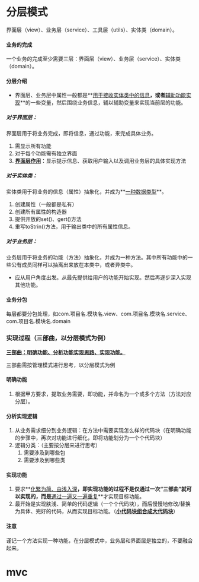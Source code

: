 # 分层模式

界面层（view）、业务层（service）、工具层（utils）、实体类（domain）。

#### 业务的完成

一个业务的完成至少需要三层：界面层（view）、业务层（service）、实体类（domain）。

#### 分层介绍

- 界面层、业务层中属性一般都是**<u>用于接收实体类中的信息</u>**，或者**<u>辅助功能实现</u>**的一些变量，然后围绕业务信息，辅以辅助变量来实现当前层的功能。

##### 对于界面层：

界面层用于将业务完成，即将信息，通过功能，来完成具体业务。

1. 需显示所有功能
2. 对于每个功能需有独立界面
3. **<u>界面层作用</u>**：显示提示信息、获取用户输入以及调用业务层的具体实现方法

##### 对于实体类：

实体类用于将业务的信息（属性）抽象化，并成为**<u>一种数据类型</u>**。

1. 创建属性（一般都是私有）
2. 创建所有属性的构造器
3. 提供开放的set()、gert()方法
4. 重写toStrin()方法，用于输出类中的所有属性信息。

##### 对于业务层：

业务层用于将业务的功能（方法）抽象化，并成为一种方法。其中所有功能中的一些公有成员同样可以抽离出来放在本类中，或者异类中。

- 应从用户角度出发。从最先提供给用户的功能开始实现。然后再逐步深入实现其他功能。

#### 业务分包

每层都要分包处理，如com.项目名.模块名.view、com.项目名.模块名.service、com.项目名.模块名.domain



### 实现过程（三部曲，以分层模式为例）

**<u>三部曲：明确功能、分析功能实现思路、实现功能。</u>**

三部曲需按管理模式进行思考，以分层模式为例

#### 明确功能

1. 根据甲方要求，提取业务需要，即功能，并命名为一个或多个方法（方法对应分层）。

#### 分析实现逻辑

1. 从业务需求细分到业务逻辑：在方法中需要实现怎么样的代码块（在明确功能的步骤中，再次对功能进行细化，即将功能划分为一个个代码块）
2. 逻辑分类：（主要按分层来进行思考）
    1. 需要涉及到哪些包
    2. 需要涉及到哪些类

#### 实现功能

1. 要求**<u>化繁为简、由浅入深</u>**，即实现功能的过程不是仅通过一次“三部曲”就可以实现的，而是**<u>通过一遍又一遍重复</u>**才实现目标功能。
2. 最开始是实现肤浅、简单的代码逻辑（一个个代码块），而后慢慢地修改/替换为具体、完好的代码，从而实现目标功能。（**<u>小代码块组合成大代码块</u>**）

#### 注意

谨记一个方法实现一种功能，在分层模式中，业务层和界面层是独立的，不要融合起来。



# mvc
